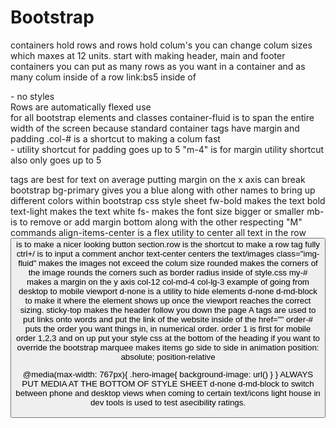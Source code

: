 # Bootstrap
containers hold rows and rows hold colum's
you can change colum sizes which maxes at 12 units. 
start with making header, main and footer containers
you can put as many rows as you want in a container and as many colum inside of a row
link:bs5 inside of <head>
<div class="container">
<section><section> - no styles 
<section class="row">
<div class="col-6">
Rows are automatically flexed
use <div><div> for all bootstrap elements and classes
container-fluid is to span the entire width of the screen because standard container tags have margin and padding
.col-#  is a shortcut to making a colum fast
<div class="col-6 p-1">- utility shortcut for padding goes up to 5
"m-4" is for margin utility shortcut also only goes up to 5
<p><p> tags are best for text on average
putting margin on the x axis can break bootstrap
bg-primary gives you a blue along with other names to bring up different colors within bootstrap css style sheet
fw-bold makes the text bold
text-light makes the text white
fs- makes the font size bigger or smaller
mb- is to remove or add margin bottom along with the other respecting "M" commands
align-items-center is a flex utility to center all text in the row
<button class="btn"> is to make a nicer looking button
section.row is the shortcut to make a row tag fully
ctrl+/ is to input a comment anchor
text-center centers the text/images
class="img-fluid" makes the images not exceed the colum size
rounded makes the corners of the image rounds the corners such as border radius inside of style.css
my-#  makes a margin on the y axis
col-12 col-md-4 col-lg-3 example of going from desktop to mobile viewport
d-none is a utility to hide elements
d-none d-md-block to make it where the element shows up once the viewport reaches the correct sizing.
sticky-top makes the header follow you down the page
A tags are used to put links onto words and put the link of the website inside of the href=""
order-# puts the order you want things in, in numerical order.
order 1 is first for mobile
order 1,2,3 and on up
put your style css at the bottom of the heading if you want to override the bootstrap
marquee makes items go side to side in animation
position: absolute;
position-relative

@media(max-width: 767px){
    .hero-image{
        background-image: url()
    }
}
ALWAYS PUT MEDIA AT THE BOTTOM OF STYLE SHEET
d-none d-md-block to switch between phone and desktop views when coming to certain text/icons
light house in dev tools is used to test asecibility ratings.